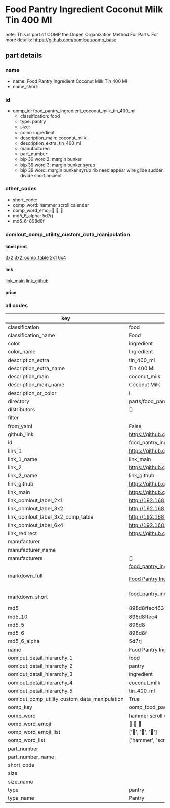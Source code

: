 # Food Pantry Ingredient Coconut Milk Tin 400 Ml  

note: This is part of OOMP the Oopen Organization Method For Parts. For more details: https://github.com/oomlout/oomp_base

##  part details
  







### name
* name: Food Pantry Ingredient Coconut Milk Tin 400 Ml
* name_short: 
### id
* oomp_id: food_pantry_ingredient_coconut_milk_tin_400_ml
  * classification: food
  * type: pantry
  * size: 
  * color: ingredient
  * description_main: coconut_milk
  * description_extra: tin_400_ml
  * manufacturer: 
  * part_number: 
  * bip 39 word 2: margin bunker
  * bip 39 word 3: margin bunker syrup
  * bip 39 word: margin bunker syrup rib need appear wire glide sudden divide short ancient

### other_codes
* short_code: 
* oomp_word: hammer scroll calendar
* oomp_word_emoji :hammer: :scroll: :calendar:
* md5_6_alpha: 5d7rj
* md5_6: 898d8f






### oomlout_oomp_utility_custom_data_manipulation
#### label print
[3x2](http://192.168.1.245:1112/?label=oomp%205d7rj)
[3x2_oomp_table](http://192.168.1.108:1112/?label=oomp%205d7rj)
[2x1](http://192.168.1.242:1112/?label=oomp%205d7rj)
[6x4](http://192.168.1.55:1112/?label=oomp%205d7rj)    

#### link

[link_main](https://github.com/oomlout/oomlout_oomp_version_1_messy/tree/main/parts/food_pantry_ingredient_coconut_milk_tin_400_ml) [link_github](https://github.com/oomlout/oomlout_oomp_version_1_messy/tree/main/parts/food_pantry_ingredient_coconut_milk_tin_400_ml)                             

#### price







### all codes 
| key | value |  
| --- | --- |  
| classification | food |  
| classification_name | Food |  
| color | ingredient |  
| color_name | Ingredient |  
| description_extra | tin_400_ml |  
| description_extra_name | Tin 400 Ml |  
| description_main | coconut_milk |  
| description_main_name | Coconut Milk |  
| description_or_color | I  |  
| directory | parts/food_pantry_ingredient_coconut_milk_tin_400_ml |  
| distributors | [] |  
| filter |  |  
| from_yaml | False |  
| github_link | https://github.com/oomlout/oomlout_oomp_part_src/tree/main/parts/food_pantry_ingredient_coconut_milk_tin_400_ml |  
| id | food_pantry_ingredient_coconut_milk_tin_400_ml |  
| link_1 | https://github.com/oomlout/oomlout_oomp_version_1_messy/tree/main/parts/food_pantry_ingredient_coconut_milk_tin_400_ml |  
| link_1_name | link_main |  
| link_2 | https://github.com/oomlout/oomlout_oomp_version_1_messy/tree/main/parts/food_pantry_ingredient_coconut_milk_tin_400_ml |  
| link_2_name | link_github |  
| link_github | https://github.com/oomlout/oomlout_oomp_version_1_messy/tree/main/parts/food_pantry_ingredient_coconut_milk_tin_400_ml |  
| link_main | https://github.com/oomlout/oomlout_oomp_version_1_messy/tree/main/parts/food_pantry_ingredient_coconut_milk_tin_400_ml |  
| link_oomlout_label_2x1 | http://192.168.1.242:1112/?label=oomp%205d7rj |  
| link_oomlout_label_3x2 | http://192.168.1.245:1112/?label=oomp%205d7rj |  
| link_oomlout_label_3x2_oomp_table | http://192.168.1.108:1112/?label=oomp%205d7rj |  
| link_oomlout_label_6x4 | http://192.168.1.55:1112/?label=oomp%205d7rj |  
| link_redirect | https://github.com/oomlout/oomlout_oomp_version_1_messy/tree/main/parts/food_pantry_ingredient_coconut_milk_tin_400_ml |  
| manufacturer |  |  
| manufacturer_name |  |  
| manufacturers | [] |  
| markdown_full | [food_pantry_ingredient_coconut_milk_tin_400_ml](none)<br>[](none)<br>[Food Pantry Ingredient Coconut Milk Tin 400 Ml](none)<br><br> |  
| markdown_short | [food_pantry_ingredient_coconut_milk_tin_400_ml](none)<br><br> |  
| md5 | 898d8ffec4631f842a49eb8fb9479c3f |  
| md5_10 | 898d8ffec4 |  
| md5_5 | 898d8 |  
| md5_6 | 898d8f |  
| md5_6_alpha | 5d7rj |  
| name | Food Pantry Ingredient Coconut Milk Tin 400 Ml |  
| oomlout_detail_hierarchy_1 | food |  
| oomlout_detail_hierarchy_2 | pantry |  
| oomlout_detail_hierarchy_3 | ingredient |  
| oomlout_detail_hierarchy_4 | coconut_milk |  
| oomlout_detail_hierarchy_5 | tin_400_ml |  
| oomlout_oomp_utility_custom_data_manipulation | True |  
| oomp_key | oomp_food_pantry_ingredient_coconut_milk_tin_400_ml |  
| oomp_word | hammer scroll calendar |  
| oomp_word_emoji | :hammer: :scroll: :calendar: |  
| oomp_word_emoji_list | [':hammer:', ':scroll:', ':calendar:'] |  
| oomp_word_list | ['hammer', 'scroll', 'calendar'] |  
| part_number |  |  
| part_number_name |  |  
| short_code |  |  
| size |  |  
| size_name |  |  
| type | pantry |  
| type_name | Pantry |  

